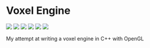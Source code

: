 # Voxel Engine

![](https://shields-staging.herokuapp.com/github/downloads/RTSProductions/Voxel-Engine/total)
![](https://shields-staging.herokuapp.com/github/directory-file-count/RTSProductions/Voxel-Engine)
![](https://img.shields.io/github/repo-size/RTSProductions/Voxel-Engine)
![](https://img.shields.io/tokei/lines/github/RTSProductions/Voxel-Engine)
![](https://img.shields.io/github/contributors/RTSProductions/Voxel-Engine)
![](https://img.shields.io/github/last-commit/RTSProductions/Voxel-Engine)

My attempt at writing a voxel engine in C++ with OpenGL
